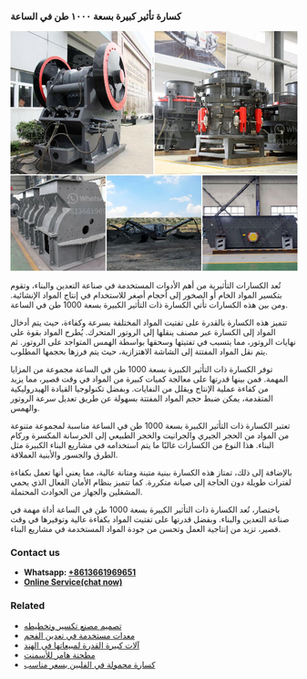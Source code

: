 <h3>كسارة تأثير كبيرة بسعة ١٠٠٠ طن في الساعة</h3><img src='1701853122.jpg' alt=''><p>تُعد الكسارات التأثيرية من أهم الأدوات المستخدمة في صناعة التعدين والبناء، وتقوم بتكسير المواد الخام أو الصخور إلى أحجام أصغر للاستخدام في إنتاج المواد الإنشائية. ومن بين هذه الكسارات تأتي الكسارة ذات التأثير الكبيرة بسعة 1000 طن في الساعة.</p><p>تتميز هذه الكسارة بالقدرة على تفتيت المواد المختلفة بسرعة وكفاءة، حيث يتم أدخال المواد إلى الكسارة عبر مصنف ينقلها إلى الروتور المتحرك. يُطرح المواد بقوة على نهايات الروتور، مما يتسبب في تفتيتها وسحقها بواسطة الهمس المتواجد على الروتور. ثم يتم نقل المواد المفتتة إلى الشاشة الاهتزازية، حيث يتم فرزها بحجمها المطلوب.</p><p>توفر الكسارة ذات التأثير الكبيرة بسعة 1000 طن في الساعة مجموعة من المزايا المهمة. فمن بينها قدرتها على معالجة كميات كبيرة من المواد في وقت قصير، مما يزيد من كفاءة عملية الإنتاج ويقلل من النفايات. وبفضل تكنولوجيا القيادة الهيدروليكية المتقدمة، يمكن ضبط حجم المواد المفتتة بسهولة عن طريق تعديل سرعة الروتور والهمس.</p><p>تعتبر الكسارة ذات التأثير الكبيرة بسعة 1000 طن في الساعة مناسبة لمجموعة متنوعة من المواد من الحجر الجيري والجرانيت والحجر الطبيعي إلى الخرسانة المكسرة وركام البناء. هذا النوع من الكسارات غالبًا ما يتم استخدامه في مشاريع البناء الكبيرة مثل الطرق والجسور والأبنية العملاقة.</p><p>بالإضافة إلى ذلك، تمتاز هذه الكسارة ببنية متينة ومتانة عالية، مما يعني أنها تعمل بكفاءة لفترات طويلة دون الحاجة إلى صيانة متكررة. كما تتميز بنظام الأمان الفعال الذي يحمي المشغلين والجهاز من الحوادث المحتملة.</p><p>باختصار، تُعد الكسارة ذات التأثير الكبيرة بسعة 1000 طن في الساعة أداة مهمة في صناعة التعدين والبناء. وبفضل قدرتها على تفتيت المواد بكفاءة عالية وتوفيرها في وقت قصير، تزيد من إنتاجية العمل وتحسن من جودة المواد المستخدمة في مشاريع البناء.</p><h3>Contact us</h3><ul><li><strong>Whatsapp:&nbsp;<a href="https://wa.me/8613661969651">+8613661969651</a></strong></li><li><a href="https://swt.shibang-china.com/?git&amp;zhl&amp;كسارة تأثير كبيرة بسعة ١٠٠٠ طن في الساعة"><strong>Online Service(chat now)</strong></a></li></ul><h3>Related</h3><ul><li><a href='تصميم مصنع تكسير وتخطيطه.md'>تصميم مصنع تكسير وتخطيطه</a></li><li><a href='معدات مستخدمة في تعدين الفحم.md'>معدات مستخدمة في تعدين الفحم</a></li><li><a href='آلات كبيرة القدرة لمبيعاتها في الهند.md'>آلات كبيرة القدرة لمبيعاتها في الهند</a></li><li><a href='مطحنة هامر للأسمنت.md'>مطحنة هامر للأسمنت</a></li><li><a href='كسارة محمولة في الفلبين بسعر مناسب.md'>كسارة محمولة في الفلبين بسعر مناسب</a></li></ul>